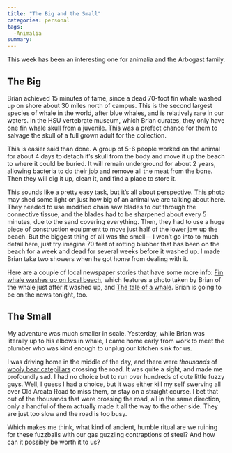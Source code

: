 ```yaml
---
title: "The Big and the Small"
categories: personal
tags:
  -Animalia
summary: 
---
```

<p>This week has been an interesting one for animalia and the Arbogast family.</p>

<h2>The Big</h2>

<p>Brian achieved 15 minutes of fame, since a dead 70-foot fin whale washed up on shore about 30 miles north of campus.  This is the second largest species of whale in the world, after blue whales, and is relatively rare in our waters.  In the <span class="caps">HSU</span> vertebrate museum, which Brian curates, they only have one fin whale skull from a juvenile.  This was a prefect chance for them to salvage the skull of a full grown adult for the collection.</p>

<p>This is easier said than done.  A group of 5-6 people worked on the animal for about 4 days to detach it&#8217;s skull from the body and move it up the beach to where it could be buried.  It will remain underground for about 2 years, allowing bacteria to do their job and remove all the meat from the bone.  Then they will dig it up, clean it, and find a place to store it.</p>

<p>This sounds like a pretty easy task, but it&#8217;s all about perspective. <a href="http://flickr.com/photos/interllectual/50007228/">This photo</a> may shed some light on just how big of an animal we are talking about here.  They needed to use modified chain saw blades to cut through the connective tissue, and the blades had to be sharpened about every 5 minutes, due to the sand covering everything.  Then, they had to use a huge piece of construction equipment to move just half of the lower jaw up the beach.  But the biggest thing of all was the smell&#8212; I won&#8217;t go into to much detail here, just try imagine 70 feet of rotting blubber that has been on the beach for a week and dead for several weeks before it washed up.  I made Brian take two showers when he got home from dealing with it.</p>

<p>Here are a couple of local newspaper stories that have some more info: <a href="http://www.times-standard.com/local/ci_3088937">Fin whale washes up on local beach</a>, which features a photo taken by Brian of the whale just after it washed up, and <a href="http://www.times-standard.com/local/ci_3091413">The tale of a whale</a>.  Brian is going to be on the news tonight, too.</p>

<h2>The Small</h2>

<p>My adventure was much smaller in scale. Yesterday, while Brian was literally up to his elbows in whale, I came home early from work to meet the plumber who was kind enough to unplug our kitchen sink for us.</p>

<p>I was driving home in the middle of the day, and there were <em>thousands</em> of <a href="http://facweb.furman.edu/~snyderjohn/tatum/335-336.htm">wooly bear catepillars</a> crossing the road.  It was quite a sight, and made me profoundly sad.  I had no choice but to run over hundreds of cute little fuzzy guys.  Well, I guess I had a choice, but it was either kill my self swerving all over Old Arcata Road to miss them, or stay on a straight course.  I bet that out of the thousands that were crossing the road, all in the same direction, only a handful of them actually made it all the way to the other side.  They are just too slow and the road is too busy.</p>

<p>Which makes me think, what kind of ancient, humble ritual are we ruining for these fuzzballs with our gas guzzling contraptions of steel?  And how can it possibly be worth it to us?</p>

